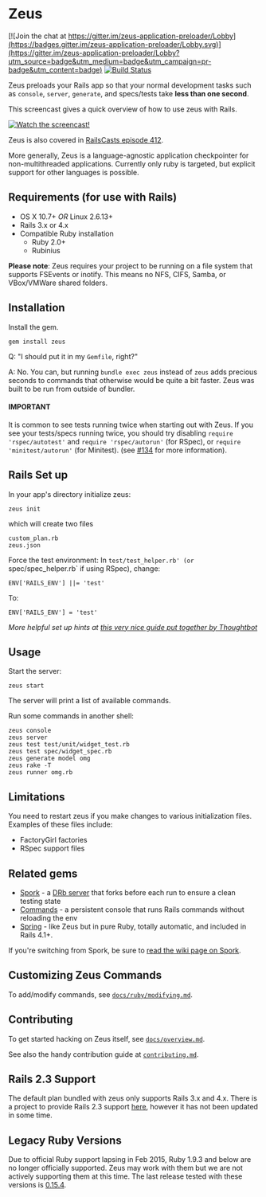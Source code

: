 # Zeus

[![Join the chat at https://gitter.im/zeus-application-preloader/Lobby](https://badges.gitter.im/zeus-application-preloader/Lobby.svg)](https://gitter.im/zeus-application-preloader/Lobby?utm_source=badge&utm_medium=badge&utm_campaign=pr-badge&utm_content=badge)
[![Build Status](https://travis-ci.org/burke/zeus.svg?branch=master)](https://travis-ci.org/burke/zeus)

Zeus preloads your Rails app so that your normal development tasks such as `console`, `server`, `generate`, and specs/tests take **less than one second**.

This screencast gives a quick overview of how to use zeus with Rails.

[![Watch the screencast!](http://s3.amazonaws.com/burkelibbey/vimeo-zeus.png)](http://vimeo.com/burkelibbey/zeus)

Zeus is also covered in [RailsCasts episode 412](http://railscasts.com/episodes/412-fast-rails-commands).

More generally, Zeus is a language-agnostic application checkpointer for non-multithreaded applications. Currently only ruby is targeted, but explicit support for other languages is possible.


## Requirements (for use with Rails)

* OS X 10.7+ *OR* Linux 2.6.13+
* Rails 3.x or 4.x
* Compatible Ruby installation
  * Ruby 2.0+
  * Rubinius

**Please note**: Zeus requires your project to be running on a file system that supports FSEvents or inotify. This means no NFS, CIFS, Samba, or VBox/VMWare shared folders.


## Installation

Install the gem.

    gem install zeus

Q: "I should put it in my `Gemfile`, right?"

A: No. You can, but running `bundle exec zeus` instead of `zeus` adds precious seconds to commands that otherwise would be quite a bit faster. Zeus was built to be run from outside of bundler.

#### IMPORTANT

It is common to see tests running twice when starting out with Zeus. If you see your tests/specs running twice, you should try disabling `require 'rspec/autotest'` and `require 'rspec/autorun'` (for RSpec), or `require 'minitest/autorun'` (for Minitest). (see [#134](https://github.com/burke/zeus/issues/134) for more information).


## Rails Set up 

In your app's directory initialize zeus:

    zeus init

which will create two files

    custom_plan.rb
    zeus.json

Force the test environment: In `test/test_helper.rb' (or `spec/spec_helper.rb` if using RSpec), change:


    ENV['RAILS_ENV'] ||= 'test'

To:

    ENV['RAILS_ENV'] = 'test'

_More helpful set up hints at [this very nice guide put together by Thoughtbot](https://robots.thoughtbot.com/improving-rails-boot-time-with-zeus)_

## Usage

Start the server:

    zeus start

The server will print a list of available commands.

Run some commands in another shell:

    zeus console
    zeus server
    zeus test test/unit/widget_test.rb
    zeus test spec/widget_spec.rb
    zeus generate model omg
    zeus rake -T
    zeus runner omg.rb

## Limitations

You need to restart zeus if you make changes to various initialization files. Examples of these files include:

 * FactoryGirl factories
 * RSpec support files

## Related gems

* [Spork](https://github.com/sporkrb/spork) - a [DRb server](http://www.ruby-doc.org/stdlib-1.9.3/libdoc/drb/rdoc/DRb.html) that forks before each run to ensure a clean testing state
* [Commands](https://github.com/rails/commands) - a persistent console that runs Rails commands without reloading the env
* [Spring](https://github.com/rails/spring) - like Zeus but in pure Ruby, totally automatic, and included in Rails 4.1+.

If you're switching from Spork, be sure to [read the wiki page on Spork](https://github.com/burke/zeus/wiki/Spork).


## Customizing Zeus Commands

To add/modify commands, see [`docs/ruby/modifying.md`](docs/ruby/modifying.md).


## Contributing

To get started hacking on Zeus itself, see [`docs/overview.md`](docs/overview.md).

See also the handy contribution guide at [`contributing.md`](contributing.md).


## Rails 2.3 Support

The default plan bundled with zeus only supports Rails 3.x and 4.x. There is a project to provide Rails 2.3 support [here](https://github.com/tyler-smith/zeus-rails23), however it has not been updated in some time.

## Legacy Ruby Versions

Due to official Ruby support lapsing in Feb 2015, Ruby 1.9.3 and below are no longer officially supported. Zeus may work with them but we are not actively supporting them at this time. The last release tested with these versions is [0.15.4](https://github.com/burke/zeus/tree/v0.15.4).


